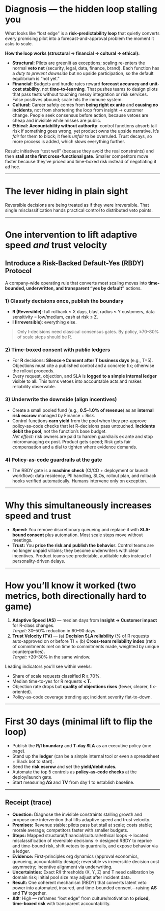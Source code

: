 # Diagnosis — the hidden loop stalling you

What looks like “lost edge” is a **risk–predictability loop** that quietly converts every promising pilot into a forecast-and-approval problem the moment it asks to scale.

**How the loop works (structural → financial → cultural → ethical):**
- **Structural:** Pilots are greenlit as exceptions; scaling re-enters the normal **veto net** (security, legal, data, finance, brand). Each function has a *duty to prevent downside* but no upside participation, so the default equilibrium is “not yet.”
- **Financial:** Budgets and hurdle rates reward **forecast accuracy and unit-cost stability**, not **time-to-learning**. That pushes teams to design pilots that pass tests without touching messy integration or risk services. False positives abound; scale hits the immune system.
- **Cultural:** Career safety comes from **being right ex ante** and **causing no incidents**, not from shortening the loop from insight → customer change. People seek consensus before action, because vetoes are cheap and invisible while misses are public.
- **Ethical:** **Accountability without authority**: control functions absorb tail risk if something goes wrong, yet product owns the upside narrative. It’s *fair* for them to block; it feels *unfair* to be overruled. Trust decays, so more process is added, which slows everything further.

Result: initiatives “test well” (because they avoid the real constraints) and then **stall at the first cross-functional gate**. Smaller competitors move faster because they’ve priced and time-boxed risk instead of negotiating it ad hoc.

---

# The lever hiding in plain sight

Reversible decisions are being treated as if they were irreversible. That single misclassification hands practical control to distributed veto points.

---

# One intervention to lift **adaptive speed** *and* **trust velocity**

## Introduce a **Risk-Backed Default-Yes (RBDY) Protocol**

A company-wide operating rule that converts most scaling moves into **time-bounded, underwritten, and transparent “yes by default”** actions.

### 1) Classify decisions once, publish the boundary
- **R (Reversible)**: full rollback ≤ X days, blast radius ≤ Y customers, data sensitivity = low/medium, cash at risk ≤ Z.
- **I (Irreversible)**: everything else.
> Only I-decisions need classical consensus gates. By policy, ≥70–80% of scale steps should be R.

### 2) Time-boxed consent with public ledgers
- For **R** decisions: **Silence→Consent after T business days** (e.g., T=5). Objections must cite a published control and a concrete fix; otherwise the rollout proceeds.
- Every request, objection, and SLA is **logged to a simple internal ledger** visible to all. This turns vetoes into accountable acts and makes reliability observable.

### 3) Underwrite the downside (align incentives)
- Create a small pooled fund (e.g., **0.5–1.0% of revenue**) as an **internal risk escrow** managed by Finance + Risk.
- Control functions **earn yield** from the pool when they pre-approve policy-as-code checks that let R-decisions pass untouched. **Incidents debit the pool**, not the function’s base budget.  
  *Net effect:* risk owners are paid to harden guardrails ex ante and stop micromanaging ex post. Product gets speed; Risk gets fair compensation and a dial to tighten where evidence demands.

### 4) Policy-as-code guardrails at the gate
- The RBDY gate is a **machine check** (CI/CD + deployment or launch workflow): data residency, PII handling, SLOs, rollout plan, and rollback hooks verified automatically. Humans intervene only on exception.

---

# Why this simultaneously increases speed and trust

- **Speed:** You remove discretionary queueing and replace it with **SLA-bound consent** plus automation. Most scale steps move without meetings.
- **Trust:** You **price the risk and publish the behavior**. Control teams are no longer unpaid villains; they become underwriters with clear incentives. Product teams see predictable, auditable rules instead of personality-driven delays.

---

# How you’ll know it worked (two metrics, both directionally hard to game)

1) **Adaptive Speed (AS)** — median days from **Insight → Customer impact** for R-class changes.  
   *Target:* 30–50% reduction in 60–90 days.
2) **Trust Velocity (TV)** — (a) **Decision SLA reliability** (% of R requests auto-approved on or before T) × (b) **Cross-team reliability index** (ratio of commitments met on time to commitments made, weighted by unique counterparties).  
   *Target:* +20–30% in the same window.

Leading indicators you’ll see within weeks:
- Share of scale requests classified **R** ≥ 70%.
- Median time-to-yes for R requests **< T**.
- Objection rate drops but **quality of objections rises** (fewer, clearer, fix-oriented).
- Policy-as-code coverage trending up; incident severity flat-to-down.

---

# First 30 days (minimal lift to flip the loop)

- Publish the **R/I boundary** and **T-day SLA** as an executive policy (one page).  
- Stand up the **ledger** (can be a simple internal tool or even a spreadsheet + Slack bot to start).  
- Seed the **risk escrow** and set the **yield/debit rules**.  
- Automate the top 5 controls as **policy-as-code checks** at the deploy/launch gate.  
- Start measuring **AS** and **TV** from day 1 to establish baseline.

---

## Receipt (trace)
- **Question:** Diagnose the invisible constraints stalling growth and propose one intervention that lifts adaptive speed and trust velocity.  
- **Premises:** Revenue stable; pilots pass but stall at scale; costs stable; morale average; competitors faster with smaller budgets.  
- **Steps:** Mapped structural/financial/cultural/ethical loops → located misclassification of reversible decisions → designed RBDY to reprice and time-bound risk, shift vetoes to guardrails, and expose behavior via a ledger.  
- **Evidence:** First-principles org dynamics (approval economics, queueing, accountability design); reversible vs irreversible decision cost asymmetry; incentive alignment via underwriting.  
- **Uncertainties:** Exact R/I thresholds (X, Y, Z) and T need calibration by domain risk; initial pool size may adjust after incident data.  
- **Result:** One coherent mechanism (RBDY) that converts latent veto power into automated, insured, and time-bounded consent—raising **AS** and **TV** together.  
- **ΔΦ:** High — reframes “lost edge” from culture/motivation to **priced, time-boxed risk** with transparent accountability.
